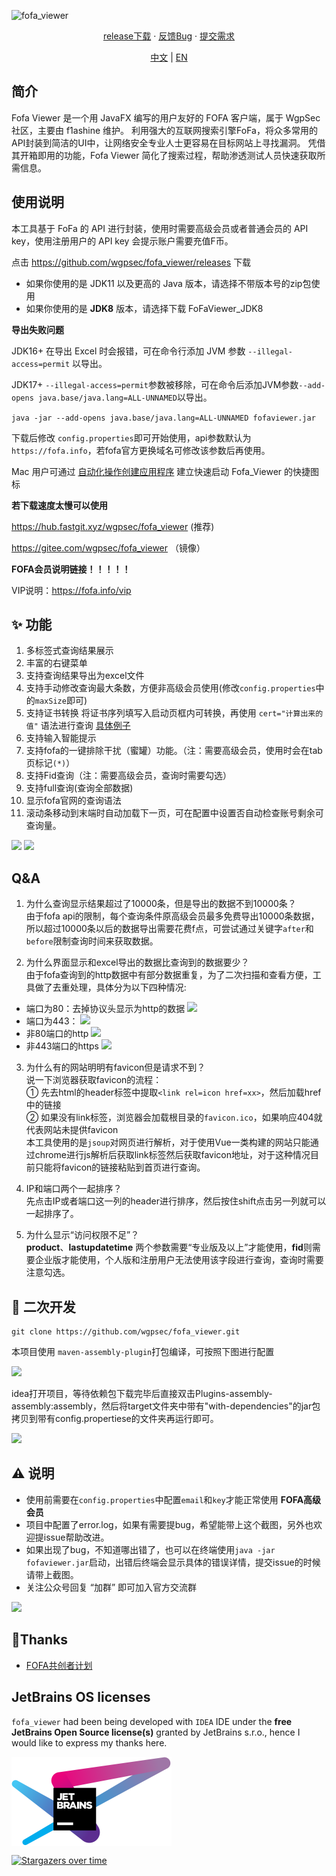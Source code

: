 
![fofa_viewer](https://socialify.git.ci/wgpsec/fofa_viewer/image?font=Bitter&forks=1&issues=1&language=1&logo=https%3A%2F%2Fwww.wgpsec.org%2F_nuxt%2Fimg%2Fnew_logo.91d92b1.svg&name=1&owner=1&pattern=Circuit%20Board&stargazers=1&theme=Light)

  <p align="center">
    <a href="https://github.com/wgpsec/fofa_viewer/releases">release下载</a>
    ·
    <a href="https://github.com/wgpsec/fofa_viewer/issues">反馈Bug</a>
    ·
    <a href="https://github.com/wgpsec/fofa_viewer/issues">提交需求</a>
  </p>

<p align="center"> <a href="https://github.com/wgpsec/fofa_viewer/blob/master/README.md">中文</a> | <a href="https://github.com/wgpsec/fofa_viewer/blob/master/README.en.md">EN</a> </p>

##  简介
Fofa Viewer 是一个用 JavaFX 编写的用户友好的 FOFA 客户端，属于 WgpSec 社区，主要由 f1ashine 维护。 利用强大的互联网搜索引擎FoFa，将众多常用的API封装到简洁的UI中，让网络安全专业人士更容易在目标网站上寻找漏洞。 凭借其开箱即用的功能，Fofa Viewer 简化了搜索过程，帮助渗透测试人员快速获取所需信息。
##  使用说明
本工具基于 FoFa 的 API 进行封装，使用时需要高级会员或者普通会员的 API key，使用注册用户的 API key 会提示账户需要充值F币。

点击 https://github.com/wgpsec/fofa_viewer/releases 下载

- 如果你使用的是 JDK11 以及更高的 Java 版本，请选择不带版本号的zip包使用
- 如果你使用的是 **JDK8** 版本，请选择下载 FoFaViewer_JDK8

**导出失败问题**

JDK16+ 在导出 Excel 时会报错，可在命令行添加 JVM 参数 `--illegal-access=permit` 以导出。

JDK17+ `--illegal-access=permit`参数被移除，可在命令后添加JVM参数`--add-opens java.base/java.lang=ALL-UNNAMED`以导出。

`java -jar --add-opens java.base/java.lang=ALL-UNNAMED fofaviewer.jar  `

下载后修改 `config.properties`即可开始使用，api参数默认为`https://fofa.info`，若fofa官方更换域名可修改该参数后再使用。

Mac 用户可通过 [自动化操作创建应用程序](docs/mac.md) 建立快速启动 Fofa_Viewer 的快捷图标

**若下载速度太慢可以使用**

https://hub.fastgit.xyz/wgpsec/fofa_viewer (推荐)

https://gitee.com/wgpsec/fofa_viewer （镜像）

**FOFA会员说明链接！！！！！**

VIP说明：https://fofa.info/vip

## :sparkles: 功能
1. 多标签式查询结果展示
2. 丰富的右键菜单
3. 支持查询结果导出为excel文件
4. 支持手动修改查询最大条数，方便非高级会员使用(修改`config.properties`中的`maxSize`即可)
5. 支持证书转换 将证书序列填写入启动页框内可转换，再使用 `cert="计算出来的值"` 语法进行查询 [具体例子](https://mp.weixin.qq.com/s/jBf9h6IQVja6WwFcSYEvKg)
6. 支持输入智能提示
7. 支持fofa的一键排除干扰（蜜罐）功能。（注：需要高级会员，使用时会在tab页标记`(*)`）
8. 支持Fid查询（注：需要高级会员，查询时需要勾选）
9. 支持full查询(查询全部数据)
10. 显示fofa官网的查询语法
11. 滚动条移动到末端时自动加载下一页，可在配置中设置否自动检查账号剩余可查询量。

![](docs/cn/ui.png)
![](docs/cn/search.jpg)

## Q&A
1. 为什么查询显示结果超过了10000条，但是导出的数据不到10000条？  
    由于fofa api的限制，每个查询条件原高级会员最多免费导出10000条数据，所以超过10000条以后的数据导出需要花费f点，可尝试通过关键字`after`和`before`限制查询时间来获取数据。

2. 为什么界面显示和excel导出的数据比查询到的数据要少？  
    由于fofa查询到的http数据中有部分数据重复，为了二次扫描和查看方便，工具做了去重处理，具体分为以下四种情况:
  - 端口为80：去掉协议头显示为http的数据
    ![](docs/80http.png)
  - 端口为443：
    ![](docs/443https.png)
  - 非80端口的http
    ![](docs/非80http.png)
  - 非443端口的https
    ![](docs/非443https.png)
    
3. 为什么有的网站明明有favicon但是请求不到？  
    说一下浏览器获取favicon的流程：  
   ① 先去html的header标签中提取`<link rel=icon href=xx>`，然后加载href中的链接  
   ② 如果没有link标签，浏览器会加载根目录的`favicon.ico`，如果响应404就代表网站未提供favicon  
    本工具使用的是`jsoup`对网页进行解析，对于使用Vue一类构建的网站只能通过chrome进行js解析后获取link标签然后获取favicon地址，对于这种情况目前只能将favicon的链接粘贴到首页进行查询。
   
4. IP和端口两个一起排序？  
    先点击IP或者端口这一列的header进行排序，然后按住shift点击另一列就可以一起排序了。

5. 为什么显示“访问权限不足”？  
    **product**、**lastupdatetime** 两个参数需要“专业版及以上”才能使用，**fid**则需要企业版才能使用，个人版和注册用户无法使用该字段进行查询，查询时需要注意勾选。

## :rocket: 二次开发
```
git clone https://github.com/wgpsec/fofa_viewer.git
```

本项目使用 `maven-assembly-plugin`打包编译，可按照下图进行配置

![](docs/compile_detail.png)

idea打开项目，等待依赖包下载完毕后直接双击Plugins-assembly-assembly:assembly，然后将target文件夹中带有"with-dependencies"的jar包拷贝到带有config.propertiese的文件夹再运行即可。

![](docs/maven_detail.png)



## ⚠️ 说明
- 使用前需要在`config.properties`中配置`email`和`key`才能正常使用 **FOFA高级会员**
- 项目中配置了error.log，如果有需要提bug，希望能带上这个截图，另外也欢迎提issue帮助改进。
- 如果出现了bug，不知道哪出错了，也可以在终端使用`java -jar fofaviewer.jar`启动，出错后终端会显示具体的错误详情，提交issue的时候请带上截图。
- 关注公众号回复 “加群” 即可加入官方交流群

![](https://assets.wgpsec.org/www/images/wechat.png)

## 🙏Thanks
- [FOFA共创者计划](https://fofa.info/development)


##  JetBrains OS licenses
``fofa_viewer`` had been being developed with `IDEA` IDE under the **free JetBrains Open Source license(s)** granted by JetBrains s.r.o., hence I would like to express my thanks here.

<a href="https://www.jetbrains.com/?from=wgpsec" target="_blank"><img src="https://raw.githubusercontent.com/wgpsec/.github/master/jetbrains/jetbrains-variant-4.png" width="256" align="middle"/></a>

[![Stargazers over time](https://starchart.cc/wgpsec/fofa_viewer.svg)](https://starchart.cc/wgpsec/fofa_viewer)

